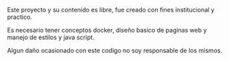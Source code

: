 Este proyecto y su contenido es libre, fue creado con fines institucional y practico.

Es necesario tener conceptos docker, diseño basico de paginas web y manejo de estilos y java script.

Algun daño ocasionado con este codigo no soy responsable de los mismos.

